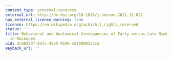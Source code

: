 ```yaml
---
content_type: external-resource
external_url: http://dx.doi.org/10.1016/j.neuron.2011.12.022
has_external_license_warning: true
license: https://en.wikipedia.org/wiki/All_rights_reserved
status: ''
title: Behavioral and Anatomical Consequences of Early versus Late Symbol Training
  in Macaques
uid: 3cb0253f-6afc-42a5-9196-c6160082acca
wayback_url: ''
---
```

